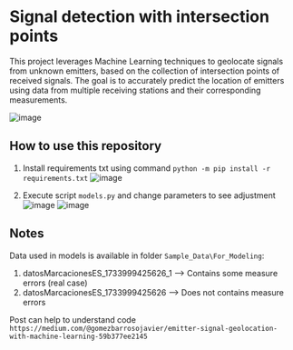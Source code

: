 # Signal detection with intersection points

This project leverages Machine Learning techniques to geolocate signals from unknown emitters, based on the collection of intersection points of received signals. The goal is to accurately predict the location of emitters using data from multiple receiving stations and their corresponding measurements.

![image](https://github.com/user-attachments/assets/bad4a472-3f41-4fcc-9c23-6063f9c055ed)

## How to use this repository

1. Install requirements txt using command `python -m pip install -r requirements.txt` ![image](https://github.com/user-attachments/assets/a7293152-c062-4eca-bd75-54951838866b)

2. Execute script `models.py` and change parameters to see adjustment ![image](https://github.com/user-attachments/assets/ddf191e3-ec08-401f-bdd1-21c7126b4ac5) ![image](https://github.com/user-attachments/assets/cab7db04-5c36-46d0-ab36-e6a213db53b2)


## Notes

Data used in models is available in folder `Sample_Data\For_Modeling`:
1. datosMarcacionesES_1733999425626_1 --> Contains some measure errors (real case)
2. datosMarcacionesES_1733999425626 --> Does not contains measure errors

Post can help to understand code `https://medium.com/@gomezbarrosojavier/emitter-signal-geolocation-with-machine-learning-59b377ee2145`
